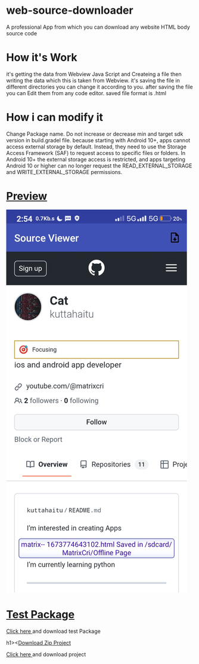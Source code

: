 # web-source-downloader
A professional App from which you can download any website HTML body source code


<h1> How it's Work</h1>
 
<p>
it's getting the data from Webview Java Script and Createing a file then writing the data which this is taken from Webview.
it's saving the file in different directories you can change it according to you.
after saving the file you can Edit them from any code editor.
saved file format is .html
</p>

<h1>How i can modify it</h1>
<p> Change Package name. Do not increase or decrease min and target sdk version in build.gradel file.
because starting with Android 10+, apps cannot access external storage by default. Instead, they need to use the Storage Access Framework (SAF) to request access to specific files or folders.
 In Android 10+ the external storage access is restricted, and apps targeting Android 10 or higher can no longer request the READ_EXTERNAL_STORAGE and WRITE_EXTERNAL_STORAGE permissions.
</p>

<h1><a href="">Preview</a></h1>
<img src="http://github.com/kuttahaitu/web-source-downloader/raw/main/screenshots/Screenshot1.jpg"></img>


<h1><a href="https://github.com/kuttahaitu/web-source-downloader/raw/main/debug.apk">Test Package</a></h1>

<p><a href="https://github.com/kuttahaitu/web-source-downloader/raw/main/debug.apk">Click here </a>and download test Package</p>

h1><<a href="">Download Zip Project</a></h1>

<p><a href="">Click here </a>and download project</p>
